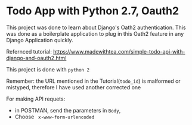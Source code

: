 # Todo App with Python 2.7, Oauth2
This project was done to learn about Django's Oath2 authentication. This was done as a boilerplate application to plug in this Oath2 feature in any Django Application quickly.

Refernced tutorial: https://www.madewithtea.com/simple-todo-api-with-django-and-oauth2.html

This project is done with ```python 2```

Remember: the URL mentioned in the Tutorial(```todo_id```) is malformed or mistyped, therefore I have used another corrected one

  
For making API requets:

  - in POSTMAN, send the parameters in ```Body```,
  - Choose  ``` x-www-form-urlencoded```
